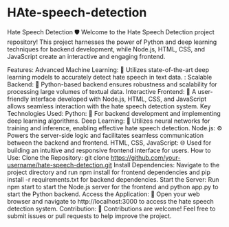 # HAte-speech-detection

Hate Speech Detection 🛡️
Welcome to the Hate Speech Detection project repository! This project harnesses the power of Python and deep learning techniques for backend development, while Node.js, HTML, CSS, and JavaScript create an interactive and engaging frontend.

Features:
Advanced Machine Learning: 🤖 Utilizes state-of-the-art deep learning models to accurately detect hate speech in text data.
:
Scalable Backend: 🚀 Python-based backend ensures robustness and scalability for processing large volumes of textual data.
Interactive Frontend: 🎨 A user-friendly interface developed with Node.js, HTML, CSS, and JavaScript allows seamless interaction with the hate speech detection system.
Key Technologies Used:
Python: 🐍 For backend development and implementing deep learning algorithms.
Deep Learning: 🧠 Utilizes neural networks for training and inference, enabling effective hate speech detection.
Node.js: ⚙️ Powers the server-side logic and facilitates seamless communication between the backend and frontend.
HTML, CSS, JavaScript: 🌐 Used for building an intuitive and responsive frontend interface for users.
How to Use:
Clone the Repository: git clone https://github.com/your-username/hate-speech-detection.git
Install Dependencies: Navigate to the project directory and run npm install for frontend dependencies and pip install -r requirements.txt for backend dependencies.
Start the Server: Run npm start to start the Node.js server for the frontend and python app.py to start the Python backend.
Access the Application: 🌟 Open your web browser and navigate to http://localhost:3000 to access the hate speech detection system.
Contribution:
🙌 Contributions are welcome! Feel free to submit issues or pull requests to help improve the project.

